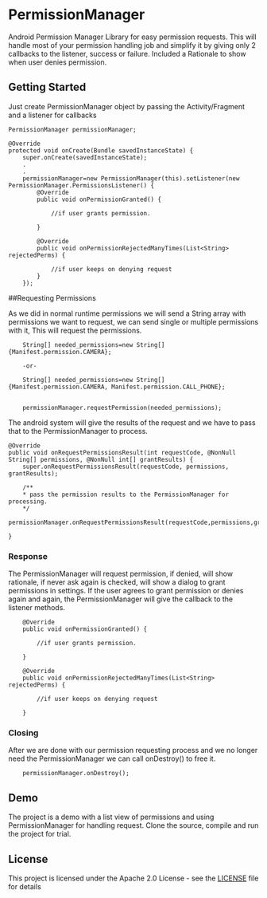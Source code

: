 # PermissionManager
Android Permission Manager Library for easy permission requests.
This will handle most of your permission handling job and simplify it by giving only 2 callbacks to the listener, success or failure.
Included a Rationale to show when user denies permission.

## Getting Started

Just create PermissionManager object by passing the Activity/Fragment and a listener for callbacks

```
PermissionManager permissionManager;

@Override
protected void onCreate(Bundle savedInstanceState) {
	super.onCreate(savedInstanceState);
	.
	.
	permissionManager=new PermissionManager(this).setListener(new PermissionManager.PermissionsListener() {
		@Override
		public void onPermissionGranted() {

			//if user grants permission.

		}

		@Override
		public void onPermissionRejectedManyTimes(List<String> rejectedPerms) {

			//if user keeps on denying request
		}
	});
```

##Requesting Permissions

As we did in normal runtime permissions we will send a String array with permissions we want to request, we can send single or multiple permissions with it,
This will request the permissions.

```
	String[] needed_permissions=new String[]{Manifest.permission.CAMERA};

	-or-

	String[] needed_permissions=new String[]{Manifest.permission.CAMERA, Manifest.permission.CALL_PHONE};


	permissionManager.requestPermission(needed_permissions);

```

The android system will give the results of the request and we have to pass that to the PermissionManager to process.

```
@Override
public void onRequestPermissionsResult(int requestCode, @NonNull String[] permissions, @NonNull int[] grantResults) {
    super.onRequestPermissionsResult(requestCode, permissions, grantResults);

	/**
    * pass the permission results to the PermissionManager for processing.
    */
    permissionManager.onRequestPermissionsResult(requestCode,permissions,grantResults);

}
```

### Response

The PermissionManager will request permission, if denied, will show rationale, if never ask again is checked, will show a dialog to
grant permissions in settings. If the user agrees to grant permission or denies again and again, the PermissionManager will give the callback to the listener methods.

```
	@Override
	public void onPermissionGranted() {

		//if user grants permission.

	}

	@Override
	public void onPermissionRejectedManyTimes(List<String> rejectedPerms) {

		//if user keeps on denying request

	}

```


### Closing

After we are done with our permission requesting process and we no longer need the PermissionManager we can call onDestroy() to free it.

```
	permissionManager.onDestroy();
```


## Demo

The project is a demo with a list view of permissions and using PermissionManager for handling request.
Clone the source, compile and run the project for trial.


## License

This project is licensed under the Apache 2.0 License - see the [LICENSE](LICENSE) file for details

